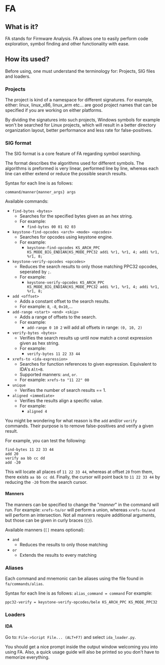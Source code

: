 # FA

## What is it?

FA stands for Firmware Analysis.
FA allows one to easily perform code exploration, symbol finding and 
other functionality with ease.

## How its used?

Before using, one must understand the terminology for: 
Projects, SIG files and loaders. 

### Projects

The project is kind of a namespace for different signatures.
For example, either: linux, linux_x86, linux_arm etc... are good 
project names that can be specified if you are working on either 
platforms. 

By dividing the signatures into such projects, Windows symbols for 
example won't be searched for Linux projects, which will result 
in a better directory organization layout, better performance and
less rate for false-positives. 

### SIG format

The SIG format is a core feature of FA regarding symbol searching.

The format describes the algorithms used for different symbols.
The algorithms is preformed is very linear, performed line by line, 
whereas each line can either extend or reduce the possible search
results.

Syntax for each line is as follows:
```
command/manner{manner_args} args
``` 

Available commands:
* `find-bytes <bytes>`
    * Searches for the specified bytes given as an hex string.
    * For example: 
        * `find-bytes 00 01 02 03`
* `keystone-find-opcodes <arch> <mode> <opcodes>`
    * Searches for opcodes using keystone engine.
    * For example: 
        * `keystone-find-opcodes KS_ARCH_PPC KS_MODE_BIG_ENDIAN|KS_MODE_PPC32 addi %r1, %r1, 4; addi %r1, %r1, 8;`
* `keystone-verify-opcodes <opcodes>`
    * Reduces the search results to only those matching 
    PPC32 opcodes, seperated by `;`.
    * For example: 
        * `keystone-verify-opcodes KS_ARCH_PPC KS_MODE_BIG_ENDIAN|KS_MODE_PPC32 addi %r1, %r1, 4; addi %r1, %r1, 8;`    
* `add <offset>`
    * Adds a constant offset to the search results.
    * For example: `8`, `-8`, `0x10`,...
* `add-range <start> <end> <skip>`
    * Adds a range of offsets to the search.
    * For example: 
        * `add-range 0 10 2` will add all offsets in range: `(0, 10, 2)`
* `verify-bytes <bytes>`
    * Verifies the search results up until now match a const 
    expression given as hex string.
    * For example: 
        * `verify-bytes 11 22 33 44`
* `xrefs-to <ida-expression>`
    * Searches for function references to given expression.
     Equivalent to IDA's `Alt+B`.
    * Supported manners: `and`, `or`. 
    * For example: 
        `xrefs-to "11 22" 00`
* `unique`
    * Verifies the number of search results == 1.
* `aligned <immediate>`
    * Verifies the results align a specific value.
    * For example: 
        * `aligned 4`

You might be wondering for what reason is the `add` and/or `verify` 
commands. Their purpose is to remove false-positives and verify 
a given result. 

For example, you can test the following:

```
find-bytes 11 22 33 44
add 20
verify aa bb cc dd
add -20
```

This will locate all places of `11 22 33 44`, whereas at offset `20`
from them, there exists `aa bb cc dd`. Finally, the cursor will point
back to `11 22 33 44` by reducing the `-20` from the search cursor. 

#### Manners

The manners can be specified to change the "*manner*" in the command
will run. For example: `xrefs-to/or` will perform a union,
whereas `xrefs-to/and` will perform an intersection. Not all manners 
require additional arguments, but those can be given in curly braces
(`{}`).

Available manners (`[]` means optional):

* `and`
    * Reduces the results to only those matching
* `or`
    * Extends the results to every matching

### Aliases

Each command and mnemonic can be aliases using the file 
found in `fa/commands/alias`.

Syntax for each line is as follows: `alias_command = command`
For example:
```
ppc32-verify = keystone-verify-opcodes/bele KS_ARCH_PPC KS_MODE_PPC32
```

### Loaders

#### IDA

Go to: `File->Script File... (ALT+F7)` and select `ida_loader.py`.

You should get a nice prompt inside the output window welcoming you
into using FA. Also, a quick usage guide will also be printed so you 
don't have to memorize everything.

 